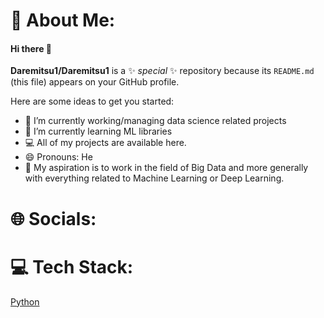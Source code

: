 # 💫 About Me:

#### Hi there 👋

**Daremitsu1/Daremitsu1** is a ✨ _special_ ✨ repository because its `README.md` (this file) appears on your GitHub profile.

Here are some ideas to get you started:

- 🔭 I’m currently working/managing data science related projects
- 🌱 I’m currently learning ML libraries
- 💻 All of my projects are available here.
- 😄 Pronouns: He
- 🌱 My aspiration is to work in the field of Big Data and more generally with everything related to Machine Learning or Deep Learning.

# 🌐 Socials:

# 💻 Tech Stack:
[Python](https://img.shields.io/badge/Python-FFD43B?style=for-the-badge&logo=python&logoColor=blue)
